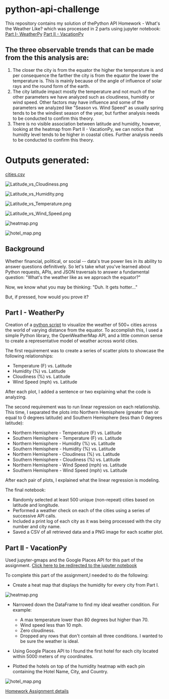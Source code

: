 # python-api-challenge

This repository contains my solution of thePython API Homework - What's the Weather Like? which was processed in 2 parts using jupyter notebook:
[Part I- WeatherPy](https://github.com/NazihZaz/python-api-challenge/blob/main/WeatherPy/WeatherPy.ipynb)
[Part II - VacationPy](https://github.com/NazihZaz/python-api-challenge/blob/main/VacationPy/VacationPy.ipynb)

## The three observable trends  that can be made from the this analysis are:

1. The closer the city is from the equator the higher the temperature is and per consequence the farther the city is from the equator the lower the temperature is. This is mainly because of the angle of influence of solar rays and the round form of the earth.
2. The city latitude impact mostly the temperature and not much of the other parameters we have analyzed such as cloudiness, humidity or wind speed. Other factors may have influence and some of the parameters we analyzed like "Season vs. Wind Speed" as usually spring tends to be the windiest season of the year, but further analysis needs to be conducted to confirm this theory.
3. There is no visible association between latitude and humidity, however, looking at the heatmap from Part II - VacationPy, we can notice that humidty level tends to be higher in coastal cities. Further analysis needs to be conducted to confirm this theory.

# Outputs generated:

[cities.csv](https://github.com/NazihZaz/python-api-challenge/blob/main/output_data/cities.csv)

![Latitude_vs_Cloudiness.png](https://github.com/NazihZaz/python-api-challenge/blob/main/Images/Latitude_vs_Cloudiness.png)

![Latitude_vs_Humidity.png](https://github.com/NazihZaz/python-api-challenge/blob/main/Images/Latitude_vs_Humidity.png)

![Latitude_vs_Temperature.png](https://github.com/NazihZaz/python-api-challenge/blob/main/Images/Latitude_vs_Temperature.png)

![Latitude_vs_Wind_Speed.png](https://github.com/NazihZaz/python-api-challenge/blob/main/Images/Latitude_vs_Wind_Speed.png)

![heatmap.png](https://github.com/NazihZaz/python-api-challenge/blob/main/Images/heatmap.png)

![hotel_map.png](https://github.com/NazihZaz/python-api-challenge/blob/main/Images/hotel_map.png)

## Background

Whether financial, political, or social -- data's true power lies in its ability to answer questions definitively. So let's take what you've learned about Python requests, APIs, and JSON traversals to answer a fundamental question: "What's the weather like as we approach the equator?"

Now, we know what you may be thinking: "Duh. It gets hotter..."

But, if pressed, how would you prove it?

## Part I - WeatherPy
Creation of a [python script](https://github.com/NazihZaz/python-api-challenge/blob/main/WeatherPy/WeatherPy.ipynb) to visualize the weather of 500+ cities across the world of varying distance from the equator. To accomplish this, I used a simple Python library, the OpenWeatherMap API, and a little common sense to create a representative model of weather across world cities.

The first requirement was to create a series of scatter plots to showcase the following relationships:

- Temperature (F) vs. Latitude
- Humidity (%) vs. Latitude
- Cloudiness (%) vs. Latitude
- Wind Speed (mph) vs. Latitude

After each plot, I added a sentence or two explaining what the code is analyzing.

The second requirement was to run linear regression on each relationship. This time, I separated the plots into Northern Hemisphere (greater than or equal to 0 degrees latitude) and Southern Hemisphere (less than 0 degrees latitude):

- Northern Hemisphere - Temperature (F) vs. Latitude
- Southern Hemisphere - Temperature (F) vs. Latitude
- Northern Hemisphere - Humidity (%) vs. Latitude
- Southern Hemisphere - Humidity (%) vs. Latitude
- Northern Hemisphere - Cloudiness (%) vs. Latitude
- Southern Hemisphere - Cloudiness (%) vs. Latitude
- Northern Hemisphere - Wind Speed (mph) vs. Latitude
- Southern Hemisphere - Wind Speed (mph) vs. Latitude

After each pair of plots, I explained what the linear regression is modeling. 

The final notebook:
- Randomly selected at least 500 unique (non-repeat) cities based on latitude and longitude.
- Performed a weather check on each of the cities using a series of successive API calls.
- Included a print log of each city as it was being processed with the city number and city name.
- Saved a CSV of all retrieved data and a PNG image for each scatter plot.


## Part II - VacationPy
Used jupyter-gmaps and the Google Places API for this part of the assignment. [Click here to be redirected to the jupyter notebook](https://github.com/NazihZaz/python-api-challenge/blob/main/VacationPy/VacationPy.ipynb)

To complete this part of the assignment,I needed to do the following:

- Create a heat map that displays the humidity for every city from Part I.

![heatmap.png](https://github.com/NazihZaz/python-api-challenge/blob/main/Images/heatmap.png)

- Narrowed down the DataFrame to find my ideal weather condition. For example:
	+ A max temperature lower than 80 degrees but higher than 70.
	+ Wind speed less than 10 mph.
	+ Zero cloudiness.
	+ Dropped any rows that don't contain all three conditions. I wanted to be sure the weather is ideal.

- Using Google Places API to I found the first hotel for each city located within 5000 meters of my coordinates.

- Plotted the hotels on top of the humidity heatmap with each pin containing the Hotel Name, City, and Country.

![hotel_map.png](https://github.com/NazihZaz/python-api-challenge/blob/main/Images/hotel_map.png)

[Homework Assignment details](https://gt.bootcampcontent.com/GT-Coding-Boot-Camp/gt-virt-atl-data-pt-09-2021-u-c/-/tree/master/02-Homework/06-Python-APIs/Instructions#part-i-weatherpy)